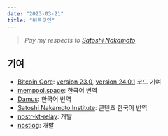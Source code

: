 ```yaml
---
date: "2023-03-21"
title: "비트코인"
---
```


> *Pay my respects to [Satoshi Nakamoto](https://bitcoin.org/bitcoin.pdf)*

## 기여

- [Bitcoin Core](https://github.com/bitcoin/bitcoin): [version 23.0](https://github.com/bitcoin/bitcoin/blob/master/doc/release-notes/release-notes-23.0.md), [version 24.0.1](https://github.com/bitcoin/bitcoin/blob/master/doc/release-notes/release-notes-24.0.1.md) 코드 기여
- [mempool.space](https://mempool.space/): 한국어 번역
- [Damus](https://github.com/damus-io/damus): 한국어 번역
- [Satoshi Nakamoto Institute](https://nakamotoinstitute.org/): 콘텐츠 한국어 번역
- [nostr-kt-relay](https://github.com/sogoagain/nostr-kt-relay): 개발
- [nostlog](https://github.com/sogoagain/nostlog): 개발

